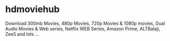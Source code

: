 # hdmoviehub
Download 300mb Movies, 480p Movies, 720p Movies &amp; 1080p movies, Dual Audio Movies &amp; Web series, Netflix WEB Series, Amazon Prime, ALTBalaji, Zee5 and lots ...
